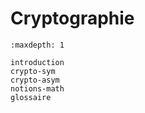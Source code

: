 <!-- Copyright 2024 Caroline Blank <caro@c-space.org> -->
<!-- SPDX-License-Identifier: CC-BY-NC-SA-4.0 -->

# Cryptographie

```{toctree}
:maxdepth: 1

introduction
crypto-sym
crypto-asym
notions-math
glossaire
```
